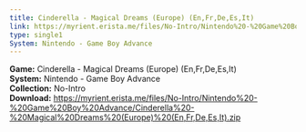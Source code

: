 ```yaml
---
title: Cinderella - Magical Dreams (Europe) (En,Fr,De,Es,It)
link: https://myrient.erista.me/files/No-Intro/Nintendo%20-%20Game%20Boy%20Advance/Cinderella%20-%20Magical%20Dreams%20(Europe)%20(En,Fr,De,Es,It).zip
type: single1
System: Nintendo - Game Boy Advance
---
```

<b>Game:</b> Cinderella - Magical Dreams (Europe) (En,Fr,De,Es,It)<br>
<b>System:</b> Nintendo - Game Boy Advance<br>
<b>Collection:</b> No-Intro<br>
<b>Download:</b> https://myrient.erista.me/files/No-Intro/Nintendo%20-%20Game%20Boy%20Advance/Cinderella%20-%20Magical%20Dreams%20(Europe)%20(En,Fr,De,Es,It).zip